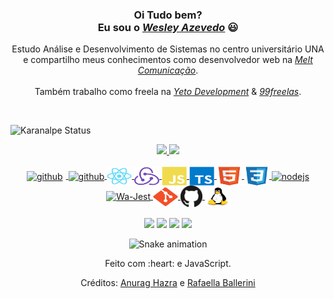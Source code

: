 <div align="center" valign="top">
  <h3 align="center">Oi Tudo bem? <br> Eu sou o <a href="https://github.com/devwesleyazevedo"><i>Wesley Azevedo</i></a> 😃️</h3>
  <p align="center">Estudo Análise e Desenvolvimento de Sistemas no centro universitário UNA <br> e compartilho meus conhecimentos como desenvolvedor web na 
    <a  target="_blank" href="https://meltcomunicacao.com.br/"><i>Melt Comunicação</i></a>.
    <br><br> Também trabalho como freela na 
    <a  target="_blank" href="https://yeto.com.br/"><i>Yeto Development</i></a> &  
    <a  target="_blank" href="https://www.99freelas.com.br/user/wesley.azevedo"><i>99freelas</i></a>.
  </p>
</div><br>

![Karanalpe Status](https://github-readme-stats.vercel.app/api?username=karanalpe&show_icons=true)

<div align="center">
  <a href="https://github.com/devwesleyazevedo">
  <img height="180em" src="https://github-readme-stats.vercel.app/api?username=devwesleyazevedo&show_icons=true&theme=dracula&include_all_commits=true&count_private=true"/>
  <img height="180em" src="https://github-readme-stats.vercel.app/api/top-langs/?username=devwesleyazevedo&layout=compact&langs_count=7&theme=dracula"/>
</div>


<div align="center" valign="top"><br>
  <img align="center" alt="github" height="35" width="35" src="https://cdn-icons-png.flaticon.com/512/174/174881.png" style="margin-right: 5px;">
  <img align="center" alt="github" height="35" width="35" src="https://ps.w.org/fancy-elementor-flipbox/assets/icon-256x256.png?rev=1996709">
  <img align="center" alt="React" height="30" width="40" src="https://raw.githubusercontent.com/devicons/devicon/master/icons/react/react-original.svg">
  <img align="center" alt="Redux" height="30" width="40" src="https://raw.githubusercontent.com/devicons/devicon/master/icons/redux/redux-original.svg">
  <img align="center" alt="Js" height="30" width="40" src="https://raw.githubusercontent.com/devicons/devicon/master/icons/javascript/javascript-plain.svg">
  <img align="center" alt="Js" height="30" width="40" src="https://raw.githubusercontent.com/devicons/devicon/master/icons/typescript/typescript-plain.svg">
  <img align="center" alt="HTML" height="30" width="40" src="https://raw.githubusercontent.com/devicons/devicon/master/icons/html5/html5-original.svg">
  <img align="center" alt="CSS" height="30" width="40" src="https://raw.githubusercontent.com/devicons/devicon/master/icons/css3/css3-original.svg">
  <img align="center" alt="nodejs" height="30" width="40" src="https://cdn.worldvectorlogo.com/logos/nodejs-icon.svg">
  <img align="center" alt="Wa-Jest" height="30" width="40" src="https://cdn.jsdelivr.net/gh/devicons/devicon/icons/jest/jest-plain.svg">
  <img align="center" alt="git" height="30" width="40" src="https://raw.githubusercontent.com/devicons/devicon/master/icons/git/git-original.svg">
  <img align="center" alt="github" height="35" width="35" src="/assets/GitHub.png">
  <img align="center" alt="linux" height="30" width="40" src="https://raw.githubusercontent.com/devicons/devicon/master/icons/linux/linux-original.svg">
</div><br>

<div align="center">
  <a href="https://www.instagram.com/wesley.azevedo.caetano/" target="_blank"><img src="https://img.shields.io/badge/-Instagram-%23E4405F?style=for-the-badge&logo=instagram&logoColor=white" target="_blank"></a>
  <a href="https://www.facebook.com/profile.php?id=100025350166738" target="_blank"><img src="https://img.shields.io/badge/Facebook-1877F2?style=for-the-badge&logo=facebook&logoColor=white" target="_blank"></a>
  <a href="https://www.linkedin.com/in/wesleyazevedocaetano/" target="_blank"><img src="https://img.shields.io/badge/-LinkedIn-%230077B5?style=for-the-badge&logo=linkedin&logoColor=white" target="_blank"></a> 
  <a href="mailto:wesley.azevedo.caetano@gmail.com"><img src="https://img.shields.io/badge/-Gmail-%23333?style=for-the-badge&logo=gmail&logoColor=white" target="_blank"></a>
</div>

<div align="center">
  
  ![Snake animation](https://github.com/danielbped/danielbped/blob/output/github-contribution-grid-snake.svg)
  
</div>

<div align="center">
  <p>Feito com :heart: e JavaScript.</p>
  <p>Créditos: <a href="https://github.com/anuraghazra/github-readme-stats">Anurag Hazra</a> e <a href="https://github.com/rafaballerini">Rafaella Ballerini</a></p>
</div>
